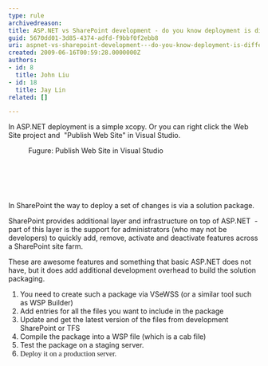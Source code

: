 ```yaml
---
type: rule
archivedreason: 
title: ASP.NET vs SharePoint development - do you know deployment is different?
guid: 5670dd01-3d85-4374-adfd-f9bbf0f2ebb8
uri: aspnet-vs-sharepoint-development---do-you-know-deployment-is-different
created: 2009-06-16T00:59:28.0000000Z
authors:
- id: 8
  title: John Liu
- id: 18
  title: Jay Lin
related: []

---
```




  <p>In ASP.NET deployment is a simple xcopy. Or you can&#160;right click the Web Site project and &#160;&quot;Publish Web Site&quot; in Visual Studio. </p>
<dl class="goodImage">
    <dt><img alt="" src="/SoftwareDevelopment/RulesToBetterSharePoint/PublishingImages/PublishWebSite.png" /> </dt>
    <dd>Fugure&#58; Publish Web Site in Visual Studio</dd>
</dl>
<p>&#160;</p>

<br><excerpt class='endintro'></excerpt><br>

  <p class="MsoNormal">In SharePoint the way to deploy a set of changes is via a solution package.</p>
<p class="MsoNormal">SharePoint provides additional layer and infrastructure on top of ASP.NET&#160; - part of this layer is the support for administrators (who may not be developers) to quickly add, remove, activate and deactivate features across a SharePoint site farm.</p>
<p class="MsoNormal">These are awesome features and something that basic ASP.NET does not have, but it does add additional development overhead to build the solution packaging.</p>
<ol>
    <li>You need to create such a package via VSeWSS (or a similar tool such as WSP Builder) </li>
    <li>Add entries for all the files you want to include in the package </li>
    <li>Update and get the latest version of the files from development SharePoint or TFS </li>
    <li>Compile the package into a WSP file (which is a cab file) </li>
    <li>Test the package on a staging server. </li>
    <li><span style="font-family&#58;'calibri', 'sans-serif';font-size&#58;11pt;">Deploy it on a production server.</span></li>
</ol>



